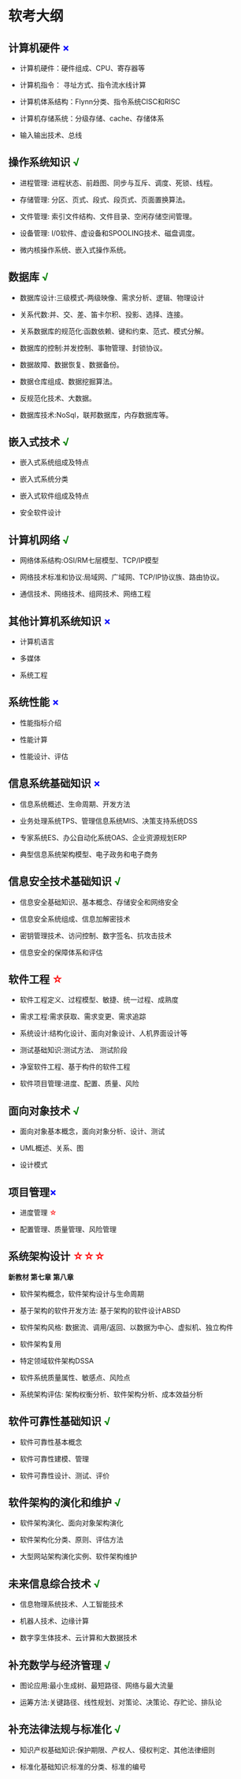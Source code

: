 # 软考大纲



## 计算机硬件 <font color = blue>×</font>

* 计算机硬件：硬件组成、CPU、寄存器等

* 计算机指令： 寻址方式、指令流水线计算

* 计算机体系结构：Flynn分类、指令系统CISC和RISC

* 计算机存储系统：分级存储、cache、存储体系
* 输入输出技术、总线



## 操作系统知识 <font color = green>√</font>

* 进程管理: 进程状态、前趋图、同步与互斥、调度、死锁、线程。

* 存储管理: 分区、页式、段式、段页式、页面置换算法。

* 文件管理: 索引文件结构、文件目录、空闲存储空间管理。

* 设备管理: I/0软件、虚设备和SPOOLING技术、磁盘调度。

* 微内核操作系统、嵌入式操作系统。

## 数据库 <font color = green>√</font>

* 数据库设计:三级模式-两级映像、需求分析、逻辑、物理设计

* 关系代数:并、交、差、笛卡尔积、投影、选择、连接。

* 关系数据库的规范化:函数依赖、键和约束、范式、模式分解。

* 数据库的控制:并发控制、事物管理、封锁协议。

* 数据故障、数据恢复、数据备份。

* 数据仓库组成、数据挖掘算法。
* 反规范化技术、大数据。

* 数据库技术:NoSql，联邦数据库，内存数据库等。

## 嵌入式技术 <font color = green>√</font>

* 嵌入式系统组成及特点

* 嵌入式系统分类

* 嵌入式软件组成及特点

* 安全软件设计

## 计算机网络 <font color = green>√</font>

* 网络体系结构:OSI/RM七层模型、TCP/IP模型

* 网络技术标准和协议:局域网、广域网、TCP/IP协议族、路由协议。

* 通信技术、网络技术、组网技术、网络工程

## 其他计算机系统知识 <font color = blue>×</font>

* 计算机语言

* 多媒体

* 系统工程

## 系统性能 <font color = blue>×</font>

* 性能指标介绍

* 性能计算

* 性能设计、评估



## 信息系统基础知识 <font color = blue>×</font>

* 信息系统概述、生命周期、开发方法

* 业务处理系统TPS、管理信息系统MIS、决策支持系统DSS

* 专家系统ES、办公自动化系统OAS、企业资源规划ERP

* 典型信息系统架构模型、电子政务和电子商务

## 信息安全技术基础知识 <font color = green>√</font>

* 信息安全基础知识、基本概念、存储安全和网络安全

* 信息安全系统组成、信息加解密技术

* 密钥管理技术、访问控制、数字签名、抗攻击技术

* 信息安全的保障体系和评估

## 软件工程 <font color = red>☆</font>

* 软件工程定义、过程模型、敏捷、统一过程、成熟度

* 需求工程:需求获取、需求变更、需求追踪

* 系统设计:结构化设计、面向对象设计、人机界面设计等

* 测试基础知识:测试方法、 测试阶段

* 净室软件工程、基于构件的软件工程

* 软件项目管理:进度、配置、质量、风险



## 面向对象技术 <font color = green>√</font>

* 面向对象基本概念，面向对象分析、设计、测试

* UML概述、关系、图

* 设计模式



## 项目管理<font color = blue>×</font>

* 进度管理 <font color = red>☆</font>

* 配置管理、质量管理、风险管理

## 系统架构设计 <font color = red>☆☆☆</font>

**新教材 第七章 第八章**

* 软件架构概念，软件架构设计与生命周期

* 基于架构的软件开发方法: 基于架构的软件设计ABSD

* 软件架构风格: 数据流、调用/返回、以数据为中心、虚拟机、独立构件

* 软件架构复用

* 特定领域软件架构DSSA

* 软件系统质量属性、敏感点、风险点

* 系统架构评估: 架构权衡分析、软件架构分析、成本效益分析



## 软件可靠性基础知识 <font color = green>√</font>

* 软件可靠性基本概念

* 软件可靠性建模、管理

* 软件可靠性设计、测试、评价

## 软件架构的演化和维护 <font color = green>√</font>

* 软件架构演化、面向对象架构演化

* 软件架构化分类、原则、评估方法

* 大型网站架构演化实例、软件架构维护

## 未来信息综合技术 <font color = green>√</font>

* 信息物理系统技术、人工智能技术

* 机器人技术、边缘计算

* 数字孪生体技术、云计算和大数据技术

## 补充数学与经济管理 <font color = green>√</font>

* 图论应用:最小生成树、最短路径、网络与最大流量

* 运筹方法:关键路径、线性规划、对策论、决策论、存贮论、排队论

## 补充法律法规与标准化 <font color = green>√</font>

* 知识产权基础知识:保护期限、产权人、侵权判定、其他法律细则

* 标准化基础知识:标准的分类、标准的编号